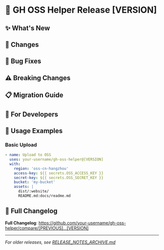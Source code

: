 # 🚀 GH OSS Helper Release [VERSION]

## ✨ What's New

<!-- Describe new features and improvements -->

## 🔧 Changes

<!-- List important changes -->

## 🐛 Bug Fixes

<!-- List bug fixes -->

## ⚠️ Breaking Changes

<!-- List any breaking changes (if any) -->

## 📋 Migration Guide

<!-- Include migration instructions for breaking changes (if needed) -->

## 🧰 For Developers

<!-- Changes relevant to contributors -->

## 📖 Usage Examples

### Basic Upload
```yaml
- name: Upload to OSS
  uses: your-username/gh-oss-helper@[VERSION]
  with:
    region: 'oss-cn-hangzhou'
    access-key: ${{ secrets.OSS_ACCESS_KEY }}
    secret-key: ${{ secrets.OSS_SECRET_KEY }}
    bucket: 'my-bucket'
    assets: |
      dist/:website/
      README.md:docs/readme.md
```

## 🔗 Full Changelog

**Full Changelog**: https://github.com/your-username/gh-oss-helper/compare/[PREVIOUS]...[VERSION]

---

*For older releases, see [RELEASE_NOTES_ARCHIVE.md](RELEASE_NOTES_ARCHIVE.md)*
